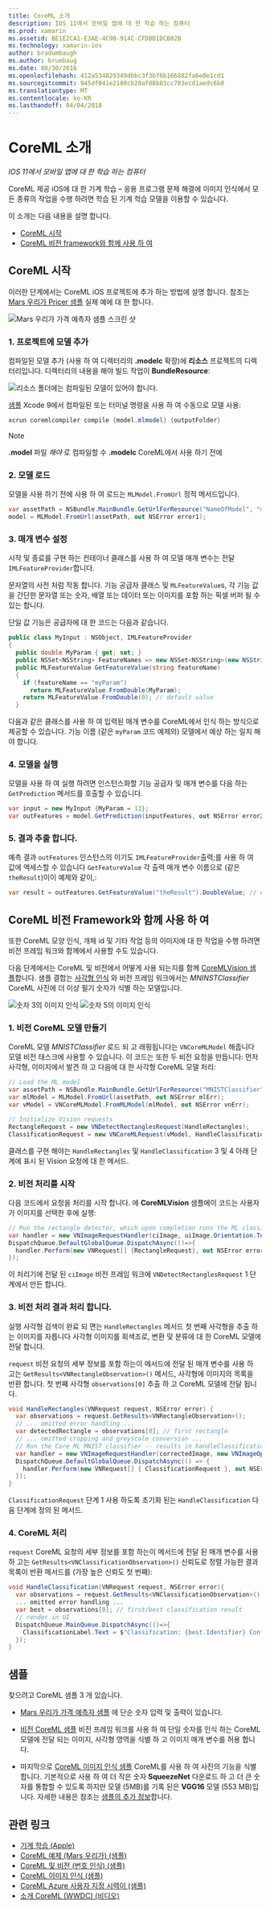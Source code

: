 ```yaml
---
title: CoreML 소개
description: IOS 11에서 모바일 앱에 대 한 학습 하는 컴퓨터
ms.prod: xamarin
ms.assetid: BE1E2CA1-E3AE-4C90-914C-CFDBD1DCB82B
ms.technology: xamarin-ios
author: bradumbaugh
ms.author: brumbaug
ms.date: 08/30/2016
ms.openlocfilehash: 412a534829349dbbc3f3b76b166882fa6e0e1cd1
ms.sourcegitcommit: 945df041e2180cb20af08b83cc703ecd1aedc6b0
ms.translationtype: MT
ms.contentlocale: ko-KR
ms.lasthandoff: 04/04/2018
---
```

# <a name="introduction-to-coreml"></a>CoreML 소개

_IOS 11에서 모바일 앱에 대 한 학습 하는 컴퓨터_

CoreML 제공 iOS에 대 한 기계 학습 – 응용 프로그램 문제 해결에 이미지 인식에서 모든 종류의 작업을 수행 하려면 학습 된 기계 학습 모델을 이용할 수 있습니다.

이 소개는 다음 내용을 설명 합니다.

- [CoreML 시작](#coreml)
- [CoreML 비전 framework와 함께 사용 하 여](#coremlvision)

<a name="coreml" />

## <a name="getting-started-with-coreml"></a>CoreML 시작

이러한 단계에서는 CoreML iOS 프로젝트에 추가 하는 방법에 설명 합니다. 참조는 [Mars 우리가 Pricer 샘플](https://developer.xamarin.com/samples/monotouch/ios11/CoreML/) 실제 예에 대 한 합니다.

![Mars 우리가 가격 예측자 샘플 스크린 샷](coreml-images/marspricer-heading.png)

### <a name="1-add-the-model-to-the-project"></a>1. 프로젝트에 모델 추가

컴파일된 모델 추가 (사용 하 여 디렉터리의 **.modelc** 확장)에 **리소스** 프로젝트의 디렉터리입니다. 디렉터리의 내용을 해야 빌드 작업이 **BundleResource**:

![리소스 폴더에는 컴파일된 모델이 있어야 합니다.](coreml-images/resources-modelc.png)

[샘플](https://developer.xamarin.com/samples/monotouch/ios11/) Xcode 9에서 컴파일된 또는 터미널 명령을 사용 하 여 수동으로 모델 사용:

```csharp
xcrun coremlcompiler compile {model.mlmodel} {outputFolder}
```

> [!NOTE]
> **.model** 파일 _해야_ 로 컴파일할 수 **.modelc** CoreML에서 사용 하기 전에

### <a name="2-load-the-model"></a>2. 모델 로드

모델을 사용 하기 전에 사용 하 여 로드는 `MLModel.FromUrl` 정적 메서드입니다.

```csharp
var assetPath = NSBundle.MainBundle.GetUrlForResource("NameOfModel", "mlmodelc");
model = MLModel.FromUrl(assetPath, out NSError error1);
```

### <a name="3-set-the-parameters"></a>3. 매개 변수 설정

시작 및 종료를 구현 하는 컨테이너 클래스를 사용 하 여 모델 매개 변수는 전달 `IMLFeatureProvider`합니다.

문자열의 사전 처럼 작동 합니다. 기능 공급자 클래스 및 `MLFeatureValue`s, 각 기능 값을 간단한 문자열 또는 숫자, 배열 또는 데이터 또는 이미지를 포함 하는 픽셀 버퍼 될 수 있는 합니다.

단일 값 기능은 공급자에 대 한 코드는 다음과 같습니다.

```csharp
public class MyInput : NSObject, IMLFeatureProvider
{
  public double MyParam { get; set; }
  public NSSet<NSString> FeatureNames => new NSSet<NSString>(new NSString("myParam"));
  public MLFeatureValue GetFeatureValue(string featureName)
  {
    if (featureName == "myParam")
      return MLFeatureValue.FromDouble(MyParam);
    return MLFeatureValue.FromDouble(0); // default value
  }
```

다음과 같은 클래스를 사용 하 여 입력된 매개 변수를 CoreML에서 인식 하는 방식으로 제공할 수 있습니다. 기능 이름 (같은 `myParam` 코드 예제의) 모델에서 예상 하는 일치 해야 합니다.

### <a name="4-run-the-model"></a>4. 모델을 실행

모델을 사용 하 여 실행 하려면 인스턴스화할 기능 공급자 및 매개 변수를 다음 하는 `GetPrediction` 메서드를 호출할 수 있습니다.

```csharp
var input = new MyInput {MyParam = 13};
var outFeatures = model.GetPrediction(inputFeatures, out NSError error2);
```

### <a name="5-extract-the-results"></a>5. 결과 추출 합니다.

예측 결과 `outFeatures` 인스턴스의 이기도 `IMLFeatureProvider`출력;를 사용 하 여 값에 액세스할 수 있습니다 `GetFeatureValue` 각 출력 매개 변수 이름으로 (같은 `theResult`)이이 예제와 같이,:

```csharp
var result = outFeatures.GetFeatureValue("theResult").DoubleValue; // eg. 6227020800
```

<a name="coremlvision" />

## <a name="using-coreml-with-the-vision-framework"></a>CoreML 비전 Framework와 함께 사용 하 여

또한 CoreML 모양 인식, 개체 id 및 기타 작업 등의 이미지에 대 한 작업을 수행 하려면 비전 프레임 워크와 함께에서 사용할 수도 있습니다.

다음 단계에서는 CoreML 및 비전에서 어떻게 사용 되는지를 함께 [CoreMLVision 샘플](https://developer.xamarin.com/samples/monotouch/ios11/CoreMLVision/)합니다. 샘플 결합는 [사각형 인식](~/ios/platform/introduction-to-ios11/vision.md#rectangles) 와 비전 프레임 워크에서는 _MNINSTClassifier_ CoreML 사진에 더 이상 필기 숫자가 식별 하는 모델입니다.

![숫자 3의 이미지 인식](coreml-images/vision3.png) ![숫자 5의 이미지 인식](coreml-images/vision5.png)

### <a name="1-create-a-vision-coreml-model"></a>1. 비전 CoreML 모델 만들기

CoreML 모델 _MNISTClassifier_ 로드 되 고 래핑됩니다는 `VNCoreMLModel` 해줍니다 모델 비전 태스크에 사용할 수 있습니다. 이 코드는 또한 두 비전 요청을 만듭니다: 먼저 사각형, 이미지에서 발견 하 고 다음에 대 한 사각형 CoreML 모델 처리:

```csharp
// Load the ML model
var assetPath = NSBundle.MainBundle.GetUrlForResource("MNISTClassifier", "mlmodelc");
var mlModel = MLModel.FromUrl(assetPath, out NSError mlErr);
var vModel = VNCoreMLModel.FromMLModel(mlModel, out NSError vnErr);

// Initialize Vision requests
RectangleRequest = new VNDetectRectanglesRequest(HandleRectangles);
ClassificationRequest = new VNCoreMLRequest(vModel, HandleClassification);
```

클래스를 구현 해야는 `HandleRectangles` 및 `HandleClassification` 3 및 4 아래 단계에 표시 된 Vision 요청에 대 한 메서드.

### <a name="2-start-the-vision-processing"></a>2. 비전 처리를 시작

다음 코드에서 요청을 처리를 시작 합니다. 에 **CoreMLVision** 샘플에이 코드는 사용자가 이미지를 선택한 후에 실행:

```csharp
// Run the rectangle detector, which upon completion runs the ML classifier.
var handler = new VNImageRequestHandler(ciImage, uiImage.Orientation.ToCGImagePropertyOrientation(), new VNImageOptions());
DispatchQueue.DefaultGlobalQueue.DispatchAsync(()=>{
  handler.Perform(new VNRequest[] {RectangleRequest}, out NSError error);
});
```

이 처리기에 전달 된 `ciImage` 비전 프레임 워크에 `VNDetectRectanglesRequest` 1 단계에서 만든 합니다.

### <a name="3-handle-the-results-of-vision-processing"></a>3. 비전 처리 결과 처리 합니다.

실행 사각형 검색이 완료 되 면는 `HandleRectangles` 메서드 첫 번째 사각형을 추출 하는 이미지를 자릅니다 사각형 이미지를 회색조로, 변환 및 분류에 대 한 CoreML 모델에 전달 합니다.

`request` 비전 요청의 세부 정보를 포함 하는이 메서드에 전달 된 매개 변수를 사용 하 고는 `GetResults<VNRectangleObservation>()` 메서드, 사각형에 이미지의 목록을 반환 합니다. 첫 번째 사각형 `observations[0]` 추출 하 고 CoreML 모델에 전달 됩니다.

```csharp
void HandleRectangles(VNRequest request, NSError error) {
  var observations = request.GetResults<VNRectangleObservation>();
  // ... omitted error handling ...
  var detectedRectangle = observations[0]; // first rectangle
  // ... omitted cropping and greyscale conversion ...
  // Run the Core ML MNIST classifier -- results in handleClassification method
  var handler = new VNImageRequestHandler(correctedImage, new VNImageOptions());
  DispatchQueue.DefaultGlobalQueue.DispatchAsync(() => {
    handler.Perform(new VNRequest[] { ClassificationRequest }, out NSError err);
  });
}
```

`ClassificationRequest` 단계 1 사용 하도록 초기화 된는 `HandleClassification` 다음 단계에 정의 된 메서드.

### <a name="4-handle-the-coreml"></a>4. CoreML 처리

`request` CoreML 요청의 세부 정보를 포함 하는이 메서드에 전달 된 매개 변수를 사용 하 고는 `GetResults<VNClassificationObservation>()` 신뢰도로 정렬 가능한 결과 목록이 반환 메서드를 (가장 높은 신뢰도 첫 번째):

```csharp
void HandleClassification(VNRequest request, NSError error){
  var observations = request.GetResults<VNClassificationObservation>();
  ... omitted error handling ...
  var best = observations[0]; // first/best classification result
  // render in UI
  DispatchQueue.MainQueue.DispatchAsync(()=>{
    ClassificationLabel.Text = $"Classification: {best.Identifier} Confidence: {best.Confidence * 100f:#.00}%";
  });
}
```



## <a name="samples"></a>샘플

찾으려고 CoreML 샘플 3 개 있습니다.

* [Mars 우리가 가격 예측자 샘플](https://developer.xamarin.com/samples/monotouch/ios11/CoreML/) 에 단순 숫자 입력 및 출력이 있습니다.

* [비전 CoreML 샘플](https://developer.xamarin.com/samples/monotouch/ios11/CoreMLVision/) 비전 프레임 워크를 사용 하 여 단일 숫자를 인식 하는 CoreML 모델에 전달 되는 이미지, 사각형 영역을 식별 하 고 이미지 매개 변수를 허용 합니다.

* 마지막으로 [CoreML 이미지 인식 샘플](https://developer.xamarin.com/samples/monotouch/ios11/CoreMLImageRecognition/) CoreML를 사용 하 여 사진의 기능을 식별 합니다. 기본적으로 사용 하 여 더 작은 숫자 **SqueezeNet** 다운로드 하 고 더 큰 숫자를 통합할 수 있도록 하지만 모델 (5MB)를 기록 된은 **VGG16** 모델 (553 MB)입니다. 자세한 내용은 참조는 [샘플의 추가 정보](https://github.com/xamarin/ios-samples/blob/master/ios11/CoreMLImageRecognition/CoreMLImageRecognition/README.md)합니다.


## <a name="related-links"></a>관련 링크

- [기계 학습 (Apple)](https://developer.apple.com/machine-learning/)
- [CoreML 예제 (Mars 우리가) (샘플)](https://developer.xamarin.com/samples/monotouch/ios11/CoreML/)
- [CoreML 및 비전 (번호 인식) (샘플)](https://developer.xamarin.com/samples/monotouch/ios11/CoreMLVision/)
- [CoreML 이미지 인식 (샘플)](https://developer.xamarin.com/samples/monotouch/ios11/CoreMLImageRecognition/)
- [CoreML Azure 사용자 지정 시력이 (샘플)](https://developer.xamarin.com/samples/monotouch/ios11/CoreMLAzureModel)
- [소개 CoreML (WWDC) (비디오)](https://developer.apple.com/videos/play/wwdc2017/703/)

